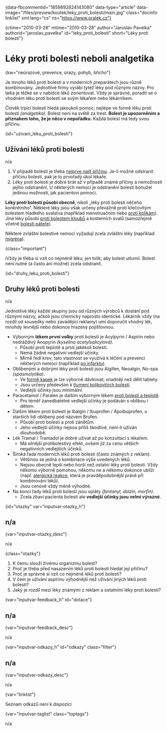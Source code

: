 
{data-fbcommentid="1859892824143080" data-type="article" data-image="/files/preview/koutek/leky\_proti\_bolesti/main.jpg" class="docinfo linklist" xml:lang="cs" ns="https://www.pralek.cz"}

{ctime="2010-03-28" mtime="2010-03-28" author="Jaroslav Pavelka" authorid="jaroslav\_pavelka" id="leky\_proti_bolesti" short="Léky proti bolesti"}

# Léky proti bolesti neboli analgetika

<!-- generated attribute kw by user_udpatekw.sh on 2020-02-26, do not edit -->

{kw="neúrazové, prevence, úrazy, pohyb, břicho"}

Je mnoho léků proti bolesti a v moderních preparátech jsou různě kombinovány. Jednotlivé firmy vyrábí tytéž léky pod různými názvy. Pro laika je těžké se v nabídce léků zorientovat. Vždy je správné, poradit se o vhodném léku proti bolesti se svým lékařem nebo lékárníkem.

Člověk trpící bolestí hledá jakoukoli pomoc; nejlépe ve formě léku proti bolesti _(analgetika)_. Bolest není na světě za trest. **Bolest je upozorněním a příznakem toho, že je něco v nepořádku.** Každá bolest má tedy svou příčinu.

{id="uzivani\_leku\_proti_bolesti"}

## Užívání léků proti bolesti

n/a

  1. V případě bolesti je třeba [nejprve najít příčinu][1]. Je-li možné odstranit příčinu bolesti, pak je to prvořadý úkol lékaře.
  2. Léky proti bolesti je dobré brát až v případě známé příčiny a nemožnosti jejího odstranění. U některých nemocí je odstranění bolesti bohužel jedinou možností, jak pacientovi pomoci.

**Léky proti bolesti působí obecně**, nikoli „léky proti bolesti něčeho konkrétního“. Některé léky jsou však určeny převážně proti křečovitým bolestem hladkého svalstva (například menstruačním nebo [proti kolikám][2]). Jiné léky působí [proti bolestem kloubů][3] a kosterních svalů (samozřejmě včetně [bolesti páteře][4]).

Některé zvláštní bolestivé nemoci vyžadují zcela zvláštní léky (například [migréna][1]).

{class="important"}

<span class="fas fa-exclamation-triangle">i</span>Vždy je třeba si vzít co nejméně léku; jen tolik, aby bolest utlumil. Bolest není nutné (a často ani možné) zcela odstranit.

{id="druhy\_leku\_proti_bolesti"}

## Druhy léků proti bolesti

n/a

Jednotlivé léky každé skupiny jsou od různých výrobců k dostání pod různými názvy, ačkoli jsou chemicky naprosto identické. Lékárník vždy (na rozdíl od sousedky nebo zavádějící reklamy) umí doporučit vhodný lék, mnohdy levnější nebo dokonce hrazený pojišťovnou.

  * Výborným **lékem první volby** proti bolesti je Acylpyrin / Aspirin nebo nedráždivý Anopyrin _(kyselina acetylsalicylová)_.
      * Působí proti teplotě a proti jakékoli bolesti.
      * Nemá žádné negativní vedlejší účinky.
      * Mírně ředí krev; tato vlastnost se využívá k léčení a prevenci některých nemocí (například [po infarktu][5]).
  * Oblíbenými a dobrými léky proti bolesti jsou Algifen, Neoalgin, No-spa _(spasmolytika)_.
      * Ve [formě kapek][6] je lze výborně dávkovat; snadněji než dělit tablety.
      * Jsou určeny především k [tlumení kolikovitých bolestí][2].
      * Vedlejší účinky jsou minimální.
  * Paracetamol / Paralen je dalším výborným lékem [proti bolesti a teplotě][7].
      * Pro téměř zanedbatelné vedlejší účinky je podáván s oblibou i dětem.
  * Dalším lékem proti bolesti je Ibalgin / Ibuprofen / Apoibuprofen, u starších lidí oblíbený pod názvem Brufen.
      * Působí proti bolesti a proti zánětům.
      * Jeho vedlejší účinky nejsou příliš škodlivé, není-li užíván dlouhodobě.
  * Lék Tramal / Tramadol je dobré užívat až po konzultaci s lékařem.
      * Má silnější protibolestivý efekt, ovšem již za cenu větších negativních vedlejších účinků.
  * Široká řada moderních léků proti bolesti (často známých z reklam).
      * Většinou se jedná o kombinace výše uvedených léků.
      * Nejsou obecně lepší nebo horší než ostatní léky proti bolesti. Vždy někomu výborně pomohou, někomu ne a někomu dokonce ublíží (např. [alergická reakce][8], která je pravděpodobnější právě při kombinování léků).
      * Jsou cenově vždy méně výhodné.
  * Na konci řady léků proti bolesti jsou opiáty _(fentanyl, dolzin, morfin)_.
      * Zcela zbaví pacienta bolestí ale **vedlejší účinky jsou velmi výrazné**.

{id="otazky" var="inputvar-otazky_h"}

## n/a

{var="inputvar-otazky_desc"}

n/a

{class="otazky"}

  1. K čemu slouží živému organizmu bolest?
  2. Proč je třeba před nasazením léků proti bolesti hledat její příčinu?
  3. Proč je správné si vzít co nejméně léků proti bolesti?
  4. V čem je užívání aspirinu výhodnější než užívání jiných léků proti bolesti?
  5. Jaký je rozdíl mezi léky známými z reklam a ostatními léky proti bolesti?

{var="inputvar-feedback_h" id="dotace"}

## n/a

{var="inputvar-feedback_desc"}

n/a

{var="inputvar-odkazy_h" id="odkazy" class="filter"}

## n/a

{var="inputvar-odkazy_desc"}

n/a

{var="linklist"}

Seznam odkazů není k dispozici

{var="inputvar-taglist" class="toptags"}

n/a

 [1]: bolest_hlavy_migrena
 [2]: mocove_kameny
 [3]: artroza
 [4]: bolesti_v_zadech_houser
 [5]: srdecni_infarkt
 [6]: lekove_formy
 [7]: teplota
 [8]: imunita

